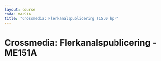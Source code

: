 ```yaml
---
layout: course
code: me151a
title: "Crossmedia: Flerkanalspublicering (15.0 hp)"
---
```


# Crossmedia: Flerkanalspublicering - ME151A


